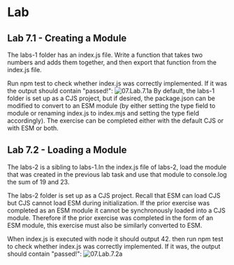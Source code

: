 # Lab

## Lab 7.1 - Creating a Module

The labs-1 folder has an index.js file. Write a function that takes two numbers and adds them
together, and then export that function from the index.js file.

Run npm test to check whether index.js was correctly implemented. If it was the output
should contain "passed!":
![07.Lab.7.1a](/assets/image/07.Lab.7.1a.png)
By default, the labs-1 folder is set up as a CJS project, but if desired, the package.json can be modified to convert to an ESM module (by either setting the type field to module or renaming index.js to index.mjs and setting the type field accordingly). The exercise can be completed either with the default CJS or with ESM or both.

## Lab 7.2 - Loading a Module

The labs-2 is a sibling to labs-1.In the index.js file of labs-2, load the module that was
created in the previous lab task and use that module to console.log the sum of 19 and 23.

The labs-2 folder is set up as a CJS project. Recall that ESM can load CJS but CJS cannot load ESM during initialization. If the prior exercise was completed as an ESM module it cannot be synchronously loaded into a CJS module. Therefore if the prior exercise was completed in the form of an ESM module, this exercise must also be similarly converted to ESM.

When index.js is executed with node it should output 42.
then run npm test to check whether index.js was correctly implemented. If it was, the output should contain "passed!":
![07.Lab.7.2a](/assets/image/07.Lab.7.2a.png)
